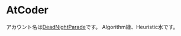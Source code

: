 # AtCoder

アカウント名は[DeadNightParade](https://atcoder.jp/users/DeadNightParade)です。
Algorithm緑、Heuristic水です。
